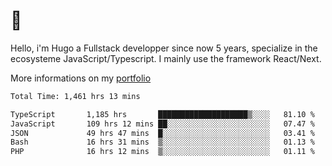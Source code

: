 # 👋 

Hello, i'm Hugo a Fullstack developper since now 5 years, specialize in the ecosysteme JavaScript/Typescript. I mainly use the framework React/Next.

More informations on my [portfolio](https://hcampos.fr)

<!--START_SECTION:waka-->

```txt
Total Time: 1,461 hrs 13 mins

TypeScript       1,185 hrs       ████████████████████▒░░░░   81.10 %
JavaScript       109 hrs 12 mins ██░░░░░░░░░░░░░░░░░░░░░░░   07.47 %
JSON             49 hrs 47 mins  █░░░░░░░░░░░░░░░░░░░░░░░░   03.41 %
Bash             16 hrs 31 mins  ▒░░░░░░░░░░░░░░░░░░░░░░░░   01.13 %
PHP              16 hrs 12 mins  ▒░░░░░░░░░░░░░░░░░░░░░░░░   01.11 %
```

<!--END_SECTION:waka-->
